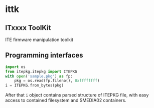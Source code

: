 # ittk
## ITxxxx ToolKit

ITE firmware manipulation toolkit

## Programming interfaces

```python
import os
from itepkg.itepkg import ITEPKG
with open('sample.pkg') as fp:
    pkg = os.read(fp.fileno(), 0xffffffff)
i = ITEPKG.from_bytes(pkg)
```

After that `i` object contains parsed structure of ITEPKG file, with easy access
to contained filesystem and SMEDIA02 containers.
